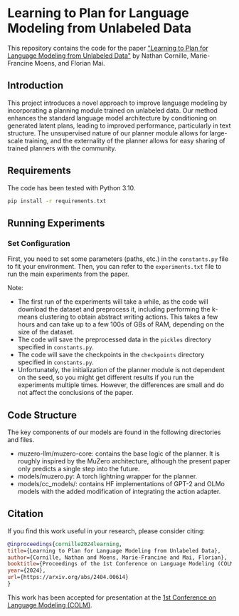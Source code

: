 # Learning to Plan for Language Modeling from Unlabeled Data

This repository contains the code for the paper ["Learning to Plan for Language Modeling from Unlabeled Data"](https://arxiv.org/abs/2404.00614) by Nathan Cornille, Marie-Francine Moens, and Florian Mai.

## Introduction

This project introduces a novel approach to improve language modeling by incorporating a planning module trained on unlabeled data. Our method enhances the standard language model architecture by conditioning on generated latent plans, leading to improved performance, particularly in text structure. The unsupervised nature of our planner module allows for large-scale training, and the externality of the planner allows for easy sharing of trained planners with the community.

## Requirements

The code has been tested with Python 3.10.

```bash
pip install -r requirements.txt
```

## Running Experiments

### Set Configuration
First, you need to set some parameters (paths, etc.) in the `constants.py` file to fit your environment.
Then, you can refer to the `experiments.txt` file to run the main experiments from the paper.

Note:
* The first run of the experiments will take a while, as the code will download the dataset and preprocess it, including performing the k-means clustering to obtain abstract writing actions. This takes a few hours and can take up to a few 100s of GBs of RAM, depending on the size of the dataset.
* The code will save the preprocessed data in the `pickles` directory specified in `constants.py`.
* The code will save the checkpoints in the `checkpoints` directory specified in `constants.py`.
* Unfortunately, the initialization of the planner module is not dependent on the seed, so you might get different results if you run the experiments multiple times. However, the differences are small and do not affect the conclusions of the paper.

## Code Structure
The key components of our models are found in the following directories and files.

* muzero-llm/muzero-core: contains the base logic of the planner. It is roughly inspired by the MuZero architecture, although the present paper only predicts a single step into the future.
* models/muzero.py: A torch lightning wrapper for the planner.
* models/cc_models/: contains HF implementations of GPT-2 and OLMo models with the added modification of integrating the action adapter.

## Citation

If you find this work useful in your research, please consider citing:

```bibtex
@inproceedings{cornille2024learning,
title={Learning to Plan for Language Modeling from Unlabeled Data},
author={Cornille, Nathan and Moens, Marie-Francine and Mai, Florian},
booktitle={Proceedings of the 1st Conference on Language Modeling (COLM)},
year={2024},
url={https://arxiv.org/abs/2404.00614}
}
```

This work has been accepted for presentation at the [1st Conference on Language Modeling (COLM)](https://colmweb.org/cfp.html).